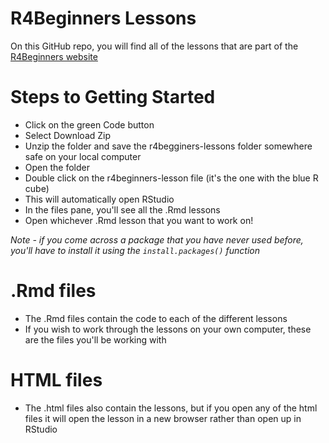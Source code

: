 # R4Beginners Lessons

On this GitHub repo, you will find all of the lessons that are part of the [R4Beginners website](https://r4beginners.com/)

# Steps to Getting Started

- Click on the green Code button
- Select Download Zip
- Unzip the folder and save the r4begginers-lessons folder somewhere safe on your local computer
- Open the folder 
- Double click on the r4beginners-lesson file (it's the one with the blue R cube)
- This will automatically open RStudio
- In the files pane, you'll see all the .Rmd lessons
- Open whichever .Rmd lesson that you want to work on!

*Note - if you come across a package that you have never used before, you'll have to install it using the `install.packages()` function*

# .Rmd files
- The .Rmd files contain the code to each of the different lessons
- If you wish to work through the lessons on your own computer, these are the files you'll be working with

# HTML files 
- The .html files also contain the lessons, but if you open any of the html files it will open the lesson in a new browser rather than open up in RStudio
